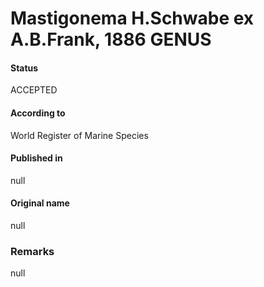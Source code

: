 Mastigonema H.Schwabe ex A.B.Frank, 1886 GENUS
=======

#### Status
ACCEPTED

#### According to
World Register of Marine Species

#### Published in
null

#### Original name
null

### Remarks
null